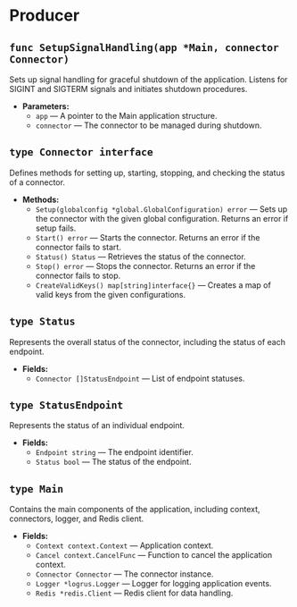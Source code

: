 # Producer

## `func SetupSignalHandling(app *Main, connector Connector)`

Sets up signal handling for graceful shutdown of the application. Listens for SIGINT and SIGTERM signals and initiates shutdown procedures.

* **Parameters:**
  * `app` — A pointer to the Main application structure.
  * `connector` — The connector to be managed during shutdown.

## `type Connector interface`

Defines methods for setting up, starting, stopping, and checking the status of a connector.

* **Methods:**
  * `Setup(globalconfig *global.GlobalConfiguration) error` — Sets up the connector with the given global configuration. Returns an error if setup fails.
  * `Start() error` — Starts the connector. Returns an error if the connector fails to start.
  * `Status() Status` — Retrieves the status of the connector.
  * `Stop() error` — Stops the connector. Returns an error if the connector fails to stop.
  * `CreateValidKeys() map[string]interface{}` — Creates a map of valid keys from the given configurations.

## `type Status`

Represents the overall status of the connector, including the status of each endpoint.

* **Fields:**
  * `Connector []StatusEndpoint` — List of endpoint statuses.

## `type StatusEndpoint`

Represents the status of an individual endpoint.

* **Fields:**
  * `Endpoint string` — The endpoint identifier.
  * `Status bool` — The status of the endpoint.

## `type Main`

Contains the main components of the application, including context, connectors, logger, and Redis client.

* **Fields:**
  * `Context context.Context` — Application context.
  * `Cancel context.CancelFunc` — Function to cancel the application context.
  * `Connector Connector` — The connector instance.
  * `Logger *logrus.Logger` — Logger for logging application events.
  * `Redis *redis.Client` — Redis client for data handling.
